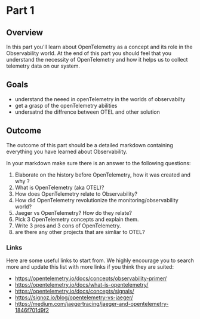 # Part 1

## Overview

In this part you'll learn about OpenTelemetry as a concept and its role in the Observability world.
At the end of this part you should feel that you understand the necessity of OpenTelemetry
and how it helps us to collect telemetry data on our system.

## Goals
  - understand the neeed in openTelemetry in the worlds of observabilty
  - get a grasp of the openTelemetry abilities
  - undersatnd the diffrence between OTEL and other solution 

## Outcome

The outcome of this part should be a detailed markdown containing everything you have learned about Observability.

In your markdown make sure there is an answer to the following questions:

1. Elaborate on the history before OpenTelemetry, how it was created and why ?
2. What is OpenTelemetry (aka OTEL)?
3. How does OpenTelemetry relate to Observability?
4. How did OpenTelemetry revolutionize the monitoring/observability world?
5. Jaeger vs OpenTelemetry? How do they relate?
6. Pick 3 OpenTelemetry concepts and explain them.
7. Write 3 pros and 3 cons of OpenTelemetry.
8. are there any other projects that are simliar to OTEL? 
 


### Links

Here are some useful links to start from. We highly encourage you to search more and update this list with more links if you think they are suited:

* <https://opentelemetry.io/docs/concepts/observability-primer/>
* <https://opentelemetry.io/docs/what-is-opentelemetry/>
* <https://opentelemetry.io/docs/concepts/signals/>
* <https://signoz.io/blog/opentelemetry-vs-jaeger/>
* <https://medium.com/jaegertracing/jaeger-and-opentelemetry-1846f701d9f2>


